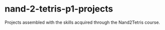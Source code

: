 # nand-2-tetris-p1-projects
Projects assembled with the skills acquired through the Nand2Tetris course.
